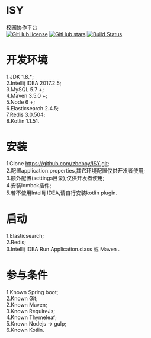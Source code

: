 # ISY
校园协作平台  
[![GitHub license](https://img.shields.io/badge/license-MIT-blue.svg)](https://raw.githubusercontent.com/zbeboy/ISY/dev/LICENSE) 
[![GitHub stars](https://img.shields.io/github/stars/zbeboy/ISY.svg)](https://github.com/zbeboy/ISY/stargazers) 
[![Build Status](https://travis-ci.org/zbeboy/ISY.svg?branch=dev)](https://travis-ci.org/zbeboy/ISY)
# 开发环境
1.JDK 1.8.*;  
2.Intellij IDEA 2017.2.5;  
3.MySQL 5.7 +;  
4.Maven 3.5.0 +;  
5.Node 6 +;  
6.Elasticsearch 2.4.5;  
7.Redis 3.0.504;  
8.Kotlin 1.1.51.
# 安装
1.Clone https://github.com/zbeboy/ISY.git;  
2.配置application.properties,其它环境配置仅供开发者使用;  
3.额外配置(settings目录),仅供开发者使用;  
4.安装lombok插件;  
5.若不使用Intellij IDEA,请自行安装kotlin plugin.
# 启动
1.Elasticsearch;  
2.Redis;  
3.Intellij IDEA Run Application.class 或 Maven .  
# 参与条件
1.Known Spring boot;  
2.Known Git;  
2.Known Maven;  
3.Known RequireJs;  
4.Known Thymeleaf;  
5.Known Nodejs -> gulp;  
6.Known Kotlin.
